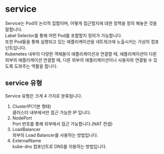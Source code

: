# service
Service는 Pod의 논리적 집합이며, 어떻게 접근할지에 대한 정책을 정의 해놓은 것을 말합니다.  
Label Selector를 통해 어떤 Pod를 포함할지 정의가 가능합니다.  
또한 Pod들을 통해 실행되고 있는 애플리케이션을 네트워크에 노출시키는 가상의 컴포넌트입니다.  
Kubenetes 내부의 다양한 객체들이 애플리케이션과 연결할 때, 애플리케이션이 다른 외부의 애플리케이션 연결할 때, 다른 외부의 애플리케이션이나 사용자와 연결될 수 있도록 도와주는 역활을 합니다.  

## service 유형
Service 유형은 크게 4 가지로 분류됩니다.  
1. ClusterIP(기본 형태)  
    클러스터 내부에서만 접근 가능한 IP 입니다.  
2. NodePort  
    Port 번호를 통해 외부에서 접근 가능합니다.(NAT 컨셉)  
3. LoadBalancer  
    외부의 Load Balancer를 사용하는 방법입니다.     
4. ExternalName  
    kube-dns 컴포넌트로 DNS를 이용하는 방법입니다.  